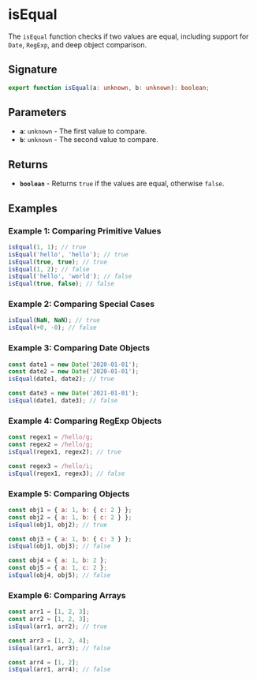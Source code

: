 # isEqual

The `isEqual` function checks if two values are equal, including support for `Date`, `RegExp`, and deep object comparison.

## Signature
```typescript
export function isEqual(a: unknown, b: unknown): boolean;
```

## Parameters
- **`a`**: `unknown` - The first value to compare.
- **`b`**: `unknown` - The second value to compare.

## Returns
- **`boolean`** - Returns `true` if the values are equal, otherwise `false`.

## Examples
### Example 1: Comparing Primitive Values
```javascript
isEqual(1, 1); // true
isEqual('hello', 'hello'); // true
isEqual(true, true); // true
isEqual(1, 2); // false
isEqual('hello', 'world'); // false
isEqual(true, false); // false
```

### Example 2: Comparing Special Cases
```javascript
isEqual(NaN, NaN); // true
isEqual(+0, -0); // false
```

### Example 3: Comparing Date Objects
```javascript
const date1 = new Date('2020-01-01');
const date2 = new Date('2020-01-01');
isEqual(date1, date2); // true

const date3 = new Date('2021-01-01');
isEqual(date1, date3); // false
```

### Example 4: Comparing RegExp Objects
```javascript
const regex1 = /hello/g;
const regex2 = /hello/g;
isEqual(regex1, regex2); // true

const regex3 = /hello/i;
isEqual(regex1, regex3); // false
```

### Example 5: Comparing Objects
```javascript
const obj1 = { a: 1, b: { c: 2 } };
const obj2 = { a: 1, b: { c: 2 } };
isEqual(obj1, obj2); // true

const obj3 = { a: 1, b: { c: 3 } };
isEqual(obj1, obj3); // false

const obj4 = { a: 1, b: 2 };
const obj5 = { a: 1, c: 2 };
isEqual(obj4, obj5); // false
```

### Example 6: Comparing Arrays
```javascript
const arr1 = [1, 2, 3];
const arr2 = [1, 2, 3];
isEqual(arr1, arr2); // true

const arr3 = [1, 2, 4];
isEqual(arr1, arr3); // false

const arr4 = [1, 2];
isEqual(arr1, arr4); // false
```